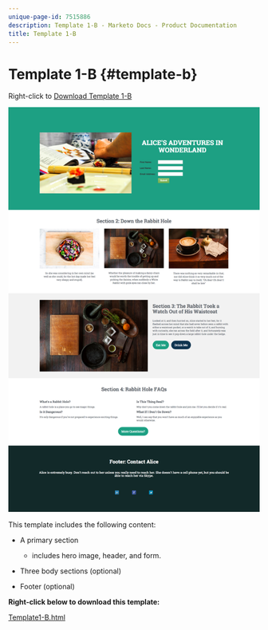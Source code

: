 ```yaml
---
unique-page-id: 7515886
description: Template 1-B - Marketo Docs - Product Documentation
title: Template 1-B
---
```


# Template 1-B {#template-b}

Right-click to [Download Template 1-B](/help/marketo/product-docs/demand-generation/landing-pages/landing-page-templates/guided-landing-page-templates/assets/Template-1B.html)

![](assets/image2015-5-28-13-3a6-3a5.png)

This template includes the following content:

* A primary section

    * includes hero image, header, and form.

* Three body sections (optional)
* Footer (optional)

**Right-click below to download this template:**

[Template1-B.html](/help/marketo/product-docs/demand-generation/landing-pages/landing-page-templates/guided-landing-page-templates/assets/Template-1B.html)
